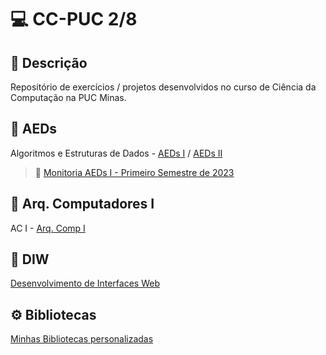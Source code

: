 # 💻 CC-PUC 2/8

## 📝 Descrição

Repositório de exercícios / projetos desenvolvidos no curso de Ciência da Computação na PUC Minas.

## 📁 AEDs

Algoritmos e Estruturas de Dados - [AEDs I](AEDs/AEDs_I) / [AEDs II](AEDs/AEDs_II)

> 📁 [Monitoria AEDs I - Primeiro Semestre de 2023](AEDs/AEDs_I/MonitoriaAEDs_I/)

## 📁 Arq. Computadores I

AC I - [Arq. Comp I](ArqDeComputadores)

## 📁 DIW

[Desenvolvimento de Interfaces Web](DIW)

## ⚙️ Bibliotecas

[Minhas Bibliotecas personalizadas](Bibliotecas)
